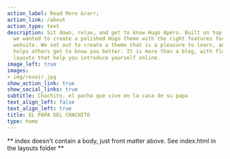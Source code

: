 ```yaml
---
action_label: Read More &rarr;
action_link: /about
action_type: text
description: Sit down, relax, and get to know Hugo Apéro. Built on top of Blogophonic,
  we wanted to create a polished Hugo theme with the right features for a true personal
  website. We set out to create a theme that is a pleasure to learn, and one that
  helps others get to know you better. It is more than a blog, with flexible custom
  layouts that help you introduce yourself online.
image_left: true
images:
- img/revoir.jpg
show_action_link: true
show_social_links: true
subtitle: Chachito, el pacha que vive en la casa de su papa
text_align_left: false
text_align_left: true
title: EL PAPA DEL CHACHITO
type: home
---
```


** index doesn't contain a body, just front matter above.
See index.html in the layouts folder **
